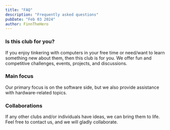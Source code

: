 ```yaml
---
title: "FAQ"
description: "Frequently asked questions"
pubDate: "Feb 03 2024"
author: FinnTheHero
---
```


### Is this club for you?

If you enjoy tinkering with computers in your free time or need/want to learn something new about them, then this club is for you. We offer fun and competitive challenges, events, projects, and discussions.

### Main focus

Our primary focus is on the software side, but we also provide assistance with hardware-related topics.

### Collaborations

If any other clubs and/or individuals have ideas, we can bring them to life. Feel free to contact us, and we will gladly collaborate.
